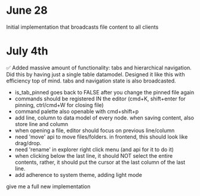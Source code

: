 # June 28

Initial implementation that broadcasts file content to all clients

# July 4th

✅ Added massive amount of functionality: tabs and hierarchical navigation. Did this by having just a single table datamodel. Designed it like this with efficiency top of mind. tabs and navigation state is also broadcasted.

- is_tab_pinned goes back to FALSE after you change the pinned file again
- commands should be registered IN the editor (cmd+K, shift+enter for pinning, ctrl/cmd+W for closing file)
- command palette also openable with cmd+shift+p
- add line, column to data model of every node. when saving content, also store line and column
- when opening a file, editor should focus on previous line/column
- need 'move' api to move files/folders. in frontend, this should look like drag/drop.
- need 'rename' in explorer right click menu (and api for it to do it)
- when clicking below the last line, it should NOT select the entire contents, rather, it should put the cursor at the last column of the last line.
- add adherence to system theme, adding light mode

give me a full new implementation
